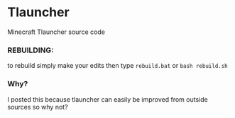 # Tlauncher
 Minecraft Tlauncher source code


### REBUILDING:
to rebuild simply make your edits then type ``rebuild.bat`` or ``bash rebuild.sh``

### Why?
I posted this because tlauncher can easily be improved from outside sources so why not?
